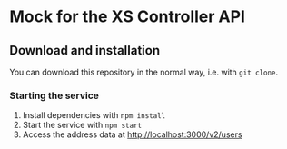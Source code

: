 # Mock for the XS Controller API

## Download and installation

You can download this repository in the normal way, i.e. with `git clone`.

### Starting the service

1. Install dependencies with `npm install`
1. Start the service with `npm start`
1. Access the address data at <http://localhost:3000/v2/users>
